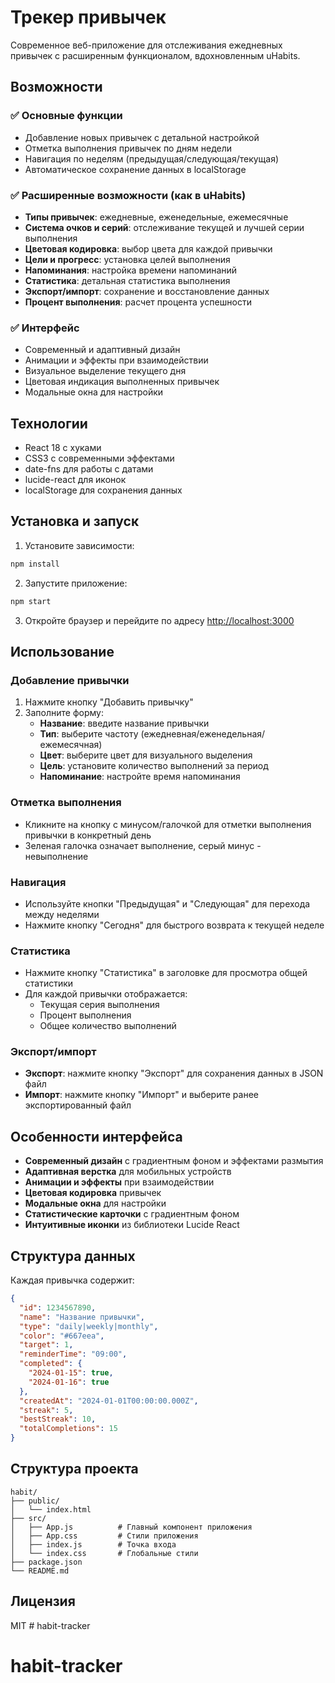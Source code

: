 # Трекер привычек

Современное веб-приложение для отслеживания ежедневных привычек с расширенным функционалом, вдохновленным uHabits.

## Возможности

### ✅ Основные функции
- Добавление новых привычек с детальной настройкой
- Отметка выполнения привычек по дням недели
- Навигация по неделям (предыдущая/следующая/текущая)
- Автоматическое сохранение данных в localStorage

### ✅ Расширенные возможности (как в uHabits)
- **Типы привычек**: ежедневные, еженедельные, ежемесячные
- **Система очков и серий**: отслеживание текущей и лучшей серии выполнения
- **Цветовая кодировка**: выбор цвета для каждой привычки
- **Цели и прогресс**: установка целей выполнения
- **Напоминания**: настройка времени напоминаний
- **Статистика**: детальная статистика выполнения
- **Экспорт/импорт**: сохранение и восстановление данных
- **Процент выполнения**: расчет процента успешности

### ✅ Интерфейс
- Современный и адаптивный дизайн
- Анимации и эффекты при взаимодействии
- Визуальное выделение текущего дня
- Цветовая индикация выполненных привычек
- Модальные окна для настройки

## Технологии

- React 18 с хуками
- CSS3 с современными эффектами
- date-fns для работы с датами
- lucide-react для иконок
- localStorage для сохранения данных

## Установка и запуск

1. Установите зависимости:
```bash
npm install
```

2. Запустите приложение:
```bash
npm start
```

3. Откройте браузер и перейдите по адресу [http://localhost:3000](http://localhost:3000)

## Использование

### Добавление привычки
1. Нажмите кнопку "Добавить привычку"
2. Заполните форму:
   - **Название**: введите название привычки
   - **Тип**: выберите частоту (ежедневная/еженедельная/ежемесячная)
   - **Цвет**: выберите цвет для визуального выделения
   - **Цель**: установите количество выполнений за период
   - **Напоминание**: настройте время напоминания

### Отметка выполнения
- Кликните на кнопку с минусом/галочкой для отметки выполнения привычки в конкретный день
- Зеленая галочка означает выполнение, серый минус - невыполнение

### Навигация
- Используйте кнопки "Предыдущая" и "Следующая" для перехода между неделями
- Нажмите кнопку "Сегодня" для быстрого возврата к текущей неделе

### Статистика
- Нажмите кнопку "Статистика" в заголовке для просмотра общей статистики
- Для каждой привычки отображается:
  - Текущая серия выполнения
  - Процент выполнения
  - Общее количество выполнений

### Экспорт/импорт
- **Экспорт**: нажмите кнопку "Экспорт" для сохранения данных в JSON файл
- **Импорт**: нажмите кнопку "Импорт" и выберите ранее экспортированный файл

## Особенности интерфейса

- **Современный дизайн** с градиентным фоном и эффектами размытия
- **Адаптивная верстка** для мобильных устройств
- **Анимации и эффекты** при взаимодействии
- **Цветовая кодировка** привычек
- **Модальные окна** для настройки
- **Статистические карточки** с градиентным фоном
- **Интуитивные иконки** из библиотеки Lucide React

## Структура данных

Каждая привычка содержит:
```json
{
  "id": 1234567890,
  "name": "Название привычки",
  "type": "daily|weekly|monthly",
  "color": "#667eea",
  "target": 1,
  "reminderTime": "09:00",
  "completed": {
    "2024-01-15": true,
    "2024-01-16": true
  },
  "createdAt": "2024-01-01T00:00:00.000Z",
  "streak": 5,
  "bestStreak": 10,
  "totalCompletions": 15
}
```

## Структура проекта

```
habit/
├── public/
│   └── index.html
├── src/
│   ├── App.js          # Главный компонент приложения
│   ├── App.css         # Стили приложения
│   ├── index.js        # Точка входа
│   └── index.css       # Глобальные стили
├── package.json
└── README.md
```

## Лицензия

MIT # habit-tracker
# habit-tracker
